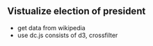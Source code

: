 ## Vistualize election of president
 * get data from wikipedia
 * use dc.js consists of d3, crossfilter
